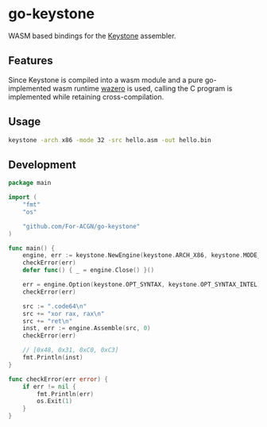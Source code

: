 # go-keystone
WASM based bindings for the [Keystone](https://github.com/For-ACGN/keystone) assembler.
## Features
Since Keystone is compiled into a wasm module and a pure go-implemented wasm runtime [wazero](https://github.com/tetratelabs/wazero) is used, calling the C program is implemented while retaining cross-compilation.
## Usage
```bash
keystone -arch x86 -mode 32 -src hello.asm -out hello.bin
```
## Development
```go
package main

import (
    "fmt"
    "os"

    "github.com/For-ACGN/go-keystone"
)

func main() {
    engine, err := keystone.NewEngine(keystone.ARCH_X86, keystone.MODE_64)
    checkError(err)
    defer func() { _ = engine.Close() }()

    err = engine.Option(keystone.OPT_SYNTAX, keystone.OPT_SYNTAX_INTEL)
    checkError(err)

    src := ".code64\n"
    src += "xor rax, rax\n"
    src += "ret\n"
    inst, err := engine.Assemble(src, 0)
    checkError(err)

    // [0x48, 0x31, 0xC0, 0xC3]
    fmt.Println(inst)
}

func checkError(err error) {
    if err != nil {
        fmt.Println(err)
        os.Exit(1)
    }
}
```

